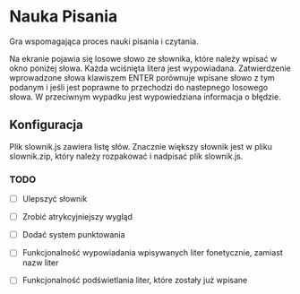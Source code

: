 # Nauka Pisania
Gra wspomagająca proces nauki pisania i czytania.  

Na ekranie pojawia się losowe słowo ze słownika, które należy wpisać w okno poniżej słowa. Każda wciśnięta litera jest wypowiadana. Zatwierdzenie wprowadzone słowa klawiszem ENTER porównuje wpisane słowo z tym podanym i jeśli jest poprawne to przechodzi do nastepnego losowego słowa. W przeciwnym wypadku jest wypowiedziana informacja o błędzie.

## Konfiguracja
Plik slownik.js zawiera listę słów. Znacznie większy słownik jest w pliku slownik.zip, który należy rozpakować i nadpisać plik slownik.js.

### TODO
- [ ] Ulepszyć słownik
- [ ] Zrobić atrykcyjniejszy wygląd
- [ ] Dodać system punktowania
- [ ] Funkcjonalność wypowiadania wpisywanych liter fonetycznie, zamiast nazw liter
- [ ] Funkcjonalność podświetlania liter, które zostały już wpisane

